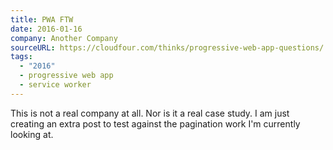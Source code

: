 ```yaml
---
title: PWA FTW
date: 2016-01-16
company: Another Company
sourceURL: https://cloudfour.com/thinks/progressive-web-app-questions/
tags:
  - "2016"
  - progressive web app
  - service worker
---
```


This is not a real company at all. Nor is it a real case study. I am just creating an extra post to test against the pagination work I'm currently looking at.

